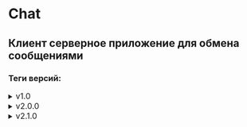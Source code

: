 # Chat

## Клиент серверное приложение для обмена сообщениями

### Теги версий:

<details>
<summary><span style="font-size: medium;"> v1.0</summary>
Клиент и сервер реализованы с использованием java 8 без фреймворков на IO сокетах.
</details>

<details>
<summary><span style="font-size: medium;"> v2.0.0</summary>
<ol>  </ol>
<p style="text-align: left;"><strong>Изменения:</strong></p>
<ol>
<li> Переход на Java 17.</li>
<li style="text-align: left;">Клиент и сервер реализованы на netty.</li>
<li> Добавлена система сборки Maven</li>
<li> Настройки подключения вынесены в application.properties</li>
<li> Структура проекта разделена на 3 модуля: </li>
<ul>
<li>Server</li>
<li>Client</li>
<li>Common - общие ресурсы необходимые для работы основных модулей (включен в клиент и сервер как зависимость для сборки) </li>
</ul>
<li> Добавлен логгер Logback</li>
</ol>

<p style="text-align: left;"><strong>Сборка и запуск:</strong></p>

<ol>
<li>Настройки проекта application.properties</li>
<ul>
<li>server.port - порт на котором работает сервер</li>
<li>server.host - ip адрес сервера</li>
<li>server.users - путь по которому будет проводится сохранение пользователей в файл </li>
</ul>
<li><code>mnv clean package</code> - сборка проекта</li>
<li><code>java -jar Server/target/Server-jar-with-dependencies.jar</code> - запуск сервера</li>
<li><code>java -jar Client/target/Client-jar-with-dependencies.jar</code> - запуск клиента</li>
</ol>
</details>

<details>
<summary><span style="font-size: medium;"> v2.1.0</summary>
<ol>  </ol>
<p style="text-align: left;"><strong>Изменения:</strong></p>
<ol>
<li> Изменен механизм передачи сообщений с серрилизованнх объектов на строки с использованием JSON формата. Использована библиотека Jackson</li>

</ol>

<p style="text-align: left;"><strong>Сборка и запуск:</strong></p>

<ol>
<li>Настройки проекта application.properties</li>
<ul>
<li>server.port - порт на котором работает сервер</li>
<li>server.host - ip адрес сервера</li>
<li>server.users - путь по которому будет проводится сохранение пользователей в файл </li>
</ul>
<li><code>mnv clean package</code> - сборка проекта</li>
<li><code>java -jar Server/target/Server-jar-with-dependencies.jar</code> - запуск сервера</li>
<li><code>java -jar Client/target/Client-jar-with-dependencies.jar</code> - запуск клиента</li>
</ol>
</details>